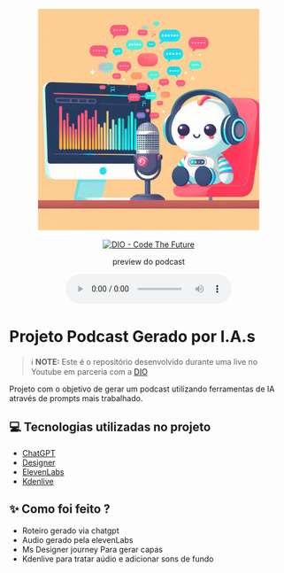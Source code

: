 <p align="center">
<img 
    src="./assets/cover.jpeg"
    width="400"
/>
</p>

<p align="center">
<a href="https://dio.me/">
    <img 
        src="https://img.shields.io/badge/DIO-Code_The_Future-28DA77?logo=youtube" 
        alt="DIO - Code The Future">
</a>

</p>

<p align="center">
    preview do podcast
</p>

<div align="center">
    <audio src="output/podcast_editado.MP3" controls title="Podcast editado"></audio>
</div>

# Projeto Podcast Gerado por I.A.s


 > ℹ️ **NOTE:** Este é o repositório desenvolvido durante uma live no Youtube em parceria com a [DIO](https://dio.me)

Projeto com o objetivo de gerar um podcast utilizando ferramentas de IA através de prompts mais trabalhado.


## 💻 Tecnologias utilizadas no projeto

- [ChatGPT](https://chat.openai.com/) 
- [Designer](https://designer.microsoft.com/image-creator)
- [ElevenLabs](https://beta.elevenlabs.io/)
- [Kdenlive](https://kdenlive.org/)

## ✨ Como foi feito ?

- Roteiro gerado via chatgpt
- Audio gerado pela elevenLabs
- Ms Designer journey Para gerar capas
- Kdenlive para tratar aúdio e adicionar sons de fundo
